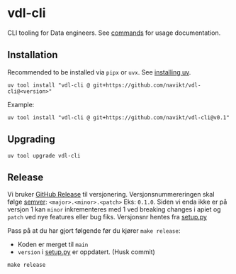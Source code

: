 # vdl-cli

CLI tooling for Data engineers. See [commands](./COMMANDS.md) for usage documentation.

## Installation

Recommended to be installed via `pipx` or `uvx`. See [installing uv](https://docs.astral.sh/uv/getting-started/installation/#installing-uv).

```shell
uv tool install "vdl-cli @ git+https://github.com/navikt/vdl-cli@<version>"
```

Example:

```shell
uv tool install "vdl-cli @ git+https://github.com/navikt/vdl-cli@v0.1"
```

## Upgrading

```shell
uv tool upgrade vdl-cli
```

## Release

Vi bruker [GitHub Release](https://docs.github.com/en/repositories/releasing-projects-on-github/managing-releases-in-a-repository) til versjonering. Versjonsnummereringen skal følge [semver](https://semver.org): `<major>.<minor>.<patch>` Eks: `0.1.0`. Siden vi enda ikke er på versjon 1 kan `minor` inkrementeres med 1 ved breaking changes i apiet og `patch` ved nye features eller bug fiks. Versjonsnr hentes fra [setup.py](setup.py)

Pass på at du har gjort følgende før du kjører `make release`:

* Koden er merget til `main`
* `version` i [setup.py](setup.py) er oppdatert. (Husk commit)

```shell
make release
```

